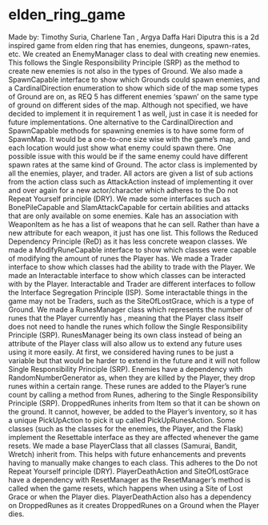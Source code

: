 # elden_ring_game
Made by: Timothy Suria, Charlene Tan , Argya Daffa Hari Diputra
this is a 2d inspired game from elden ring that has enemies, dungeons, spawn-rates, etc. 
We created an EnemyManager class to deal with creating new enemies. This follows the
Single Responsibility Principle (SRP) as the method to create new enemies is not also in the
types of Ground.
We also made a SpawnCapable interface to show which Grounds could spawn enemies,
and a CardinalDirection enumeration to show which side of the map some types of Ground
are on, as REQ 5 has different enemies ‘spawn’ on the same type of ground on different
sides of the map. Although not specified, we have decided to implement it in requirement 1
as well, just in case it is needed for future implementations.
One alternative to the CardinalDirection and SpawnCapable methods for spawning enemies
is to have some form of SpawnMap. It would be a one-to-one size wise with the game’s
map, and each location would just show what enemy could spawn there. One possible issue
with this would be if the same enemy could have different spawn rates at the same kind of
Ground.
The actor class is implemented by all the enemies, player, and trader. All actors are given a
list of sub actions from the action class such as AttackAction instead of implementing it over
and over again for a new actor/character which adheres to the Do not Repeat Yourself
principle (DRY).
We made some interfaces such as BonePileCapable and SlamAttackCapable for certain
abilities and attacks that are only available on some enemies. Kale has an association with
WeaponItem as he has a list of weapons that he can sell. Rather than have a new attribute
for each weapon, it just has one list. This follows the Reduced Dependency Principle (ReD)
as it has less concrete weapon classes.
We made a ModifyRuneCapable interface to show which classes were capable of modifying
the amount of runes the Player has. We made a Trader interface to show which classes had
the ability to trade with the Player. We made an Interactable interface to show which classes
can be interacted with by the Player. Interactable and Trader are different interfaces to follow
the Interface Segregation Principle (ISP). Some interactable things in the game may not be
Traders, such as the SiteOfLostGrace, which is a type of Ground.
We made a RunesManager class which represents the number of runes that the Player
currently has , meaning that the Player class itself does not need to handle the runes which
follow the Single Responsibility Principle (SRP). RunesManager being its own class instead
of being an attribute of the Player class will also allow us to extend any future uses using it
more easily.
At first, we considered having runes to be just a variable but that would be harder to extend
in the future and it will not follow Single Responsibility Principle (SRP).
Enemies have a dependency with RandomNumberGenerator as, when they are killed by the
Player, they drop runes within a certain range. These runes are added to the Player’s rune
count by calling a method from Runes, adhering to the Single Responsibility Principle (SRP).
DroppedRunes inherits from Item so that it can be shown on the ground. It cannot, however,
be added to the Player’s inventory, so it has a unique PickUpAction to pick it up called
PickUpRunesAction.
Some classes (such as the classes for the enemies, the Player, and the Flask) implement
the Resettable interface as they are affected whenever the game resets.
We made a base PlayerClass that all classes (Samurai, Bandit, Wretch) inherit from. This
helps with future enhancements and prevents having to manually make changes to each
class. This adheres to the Do not Repeat Yourself principle (DRY).
PlayerDeathAction and SiteOfLostGrace have a dependency with ResetManager as the
ResetManager’s method is called when the game resets, which happens when using a Site
of Lost Grace or when the Player dies. PlayerDeathAction also has a dependency on
DroppedRunes as it creates DroppedRunes on a Ground when the Player dies.
